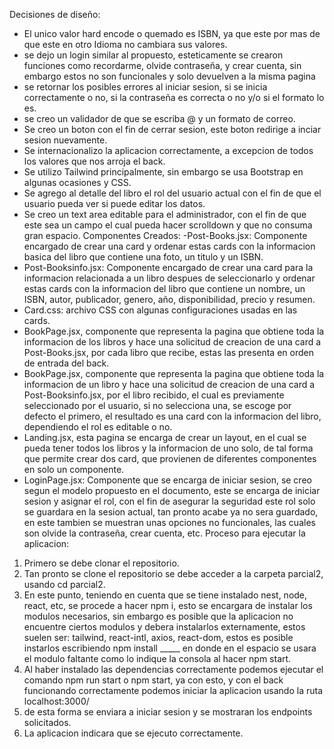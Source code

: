 Decisiones de diseño:
- El unico valor hard encode o quemado es ISBN, ya que este por mas de que este en otro Idioma no cambiara sus valores.
- se dejo un login similar al propuesto, esteticamente se crearon funciones como recordarme, olvide contraseña, y crear cuenta, sin embargo estos no son funcionales y solo devuelven a la misma pagina
- se retornar los posibles errores al iniciar sesion, si se inicia correctamente o no, si la contraseña es correcta o no y/o si el formato lo es.
- se creo un validador de que se escriba @ y un formato de correo.
- Se creo un boton con el fin de cerrar sesion, este boton redirige a inciar sesion nuevamente.
- Se internacionalizo la aplicacion correctamente, a excepcion de todos los valores que nos arroja el back.
- Se utilizo Tailwind principalmente, sin embargo se usa Bootstrap en algunas ocasiones y CSS.
- Se agrego al detalle del libro el rol del usuario actual con el fin de que el usuario pueda ver si puede editar los datos.
- Se creo un text area editable para el administrador, con el fin de que este sea un campo el cual pueda hacer scrolldown y que no consuma gran espacio.
Componentes Creados:
-Post-Books.jsx: Componente encargado de crear una card y ordenar estas cards con la informacion basica del libro que contiene una foto, un titulo y un ISBN.
- Post-Booksinfo.jsx: Componente encargado de crear una card para la informacion relacionada a un libro despues de seleccionarlo y ordenar estas cards con la informacion del libro que contiene un nombre, un ISBN, autor, publicador, genero, año, disponibilidad, precio y resumen.
- Card.css: archivo CSS con algunas configuraciones usadas en las cards.
- BookPage.jsx, componente que representa la pagina que obtiene toda la informacion de los libros y hace una solicitud de creacion de una card a Post-Books.jsx, por cada libro que recibe, estas las presenta en orden de entrada del back.
- BookPage.jsx, componente que representa la pagina que obtiene toda la informacion de un libro y hace una solicitud de creacion de una card a Post-Booksinfo.jsx, por el libro recibido, el cual es previamente seleccionado por el usuario, si no selecciona una, se escoge por defecto el primero, el resultado es una card con la informacion del libro, dependiendo el rol es editable o no.
- Landing.jsx, esta pagina se encarga de crear un layout, en el cual se pueda tener todos los libros y la informacion de uno solo, de tal forma que permite crear dos card, que provienen de diferentes componentes en solo un componente.
- LoginPage.jsx: Componente que se encarga de iniciar sesion, se creo segun el modelo propuesto en el documento, este se encarga de iniciar sesion y asignar el rol, con el fin de asegurar la seguridad este rol solo se guardara en la sesion actual, tan pronto acabe ya no sera guardado, en este tambien se muestran unas opciones no funcionales, las cuales son olvide la contraseña, crear cuenta, etc.
Proceso para ejecutar la aplicacion:
1. Primero se debe clonar el repositorio.
2. Tan pronto se clone el repositorio se debe acceder a la carpeta parcial2, usando cd parcial2.
3. En este punto, teniendo en cuenta que se tiene instalado nest, node, react, etc, se procede a hacer npm i, esto se encargara de instalar los modulos necesarios, sin embargo es posible que la aplicacion no encuentre ciertos modulos y debera instalarlos externamente, estos suelen ser: tailwind, react-intl, axios, react-dom, estos es posible instarlos escribiendo npm install _____ en donde en el espacio se usara el modulo faltante como lo indique la consola al hacer npm start.
4. Al haber instalado las dependencias correctamente podemos ejecutar el comando npm run start o npm start, ya con esto, y con el back funcionando correctamente podemos iniciar la aplicacion usando la ruta localhost:3000/
5. de esta forma se enviara a iniciar sesion y se mostraran los endpoints solicitados.
6. La aplicacion indicara que se ejecuto correctamente.
